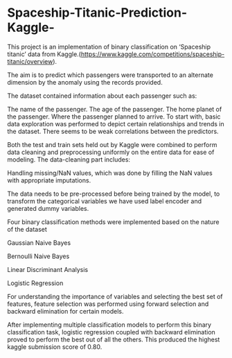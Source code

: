# Spaceship-Titanic-Prediction-Kaggle-
This project is an implementation of binary classification on ‘Spaceship titanic’ data from Kaggle.(https://www.kaggle.com/competitions/spaceship-titanic/overview).

The aim is to predict which passengers were transported to an alternate dimension by the anomaly using the records provided.

The dataset contained information about each passenger such as:

The name of the passenger.
The age of the passenger.
The home planet of the passenger.
Where the passenger planned to arrive.
To start with, basic data exploration was performed to depict certain relationships and trends in the dataset. There seems to be weak correlations between the predictors.

Both the test and train sets held out by Kaggle were combined to perform data cleaning and preprocessing uniformly on the entire data for ease of modeling. The data-cleaning part includes:

Handling missing/NaN values, which was done by filling the NaN values with appropriate imputations.

The data needs to be pre-processed before being trained by the model, to transform the categorical variables we have used label encoder and generated dummy variables.

Four binary classification methods were implemented based on the nature of the dataset

Gaussian Naive Bayes

Bernoulli Naive Bayes

Linear Discriminant Analysis

Logistic Regression

For understanding the importance of variables and selecting the best set of features, feature selection was performed using forward selection and backward elimination for certain models.

After implementing multiple classification models to perform this binary classification task, logistic regression coupled with backward elimination proved to perform the best out of all the others. This produced the highest kaggle submission score of 0.80.
